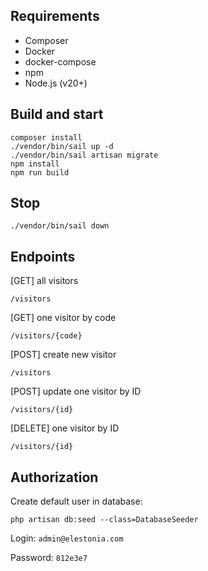 ## Requirements

- Composer
- Docker
- docker-compose
- npm
- Node.js (v20+)

## Build and start

```
composer install
./vendor/bin/sail up -d
./vendor/bin/sail artisan migrate
npm install
npm run build
```

## Stop

```
./vendor/bin/sail down
```

## Endpoints

[GET] all visitors
```
/visitors
```

[GET] one visitor by code
```
/visitors/{code}
```

[POST] create new visitor
```
/visitors
```

[POST] update one visitor by ID
```
/visitors/{id}
```

[DELETE] one visitor by ID
```
/visitors/{id}
```

## Authorization

Create default user in database:
```
php artisan db:seed --class=DatabaseSeeder
```

Login: `admin@elestonia.com`

Password: `812e3e7`
